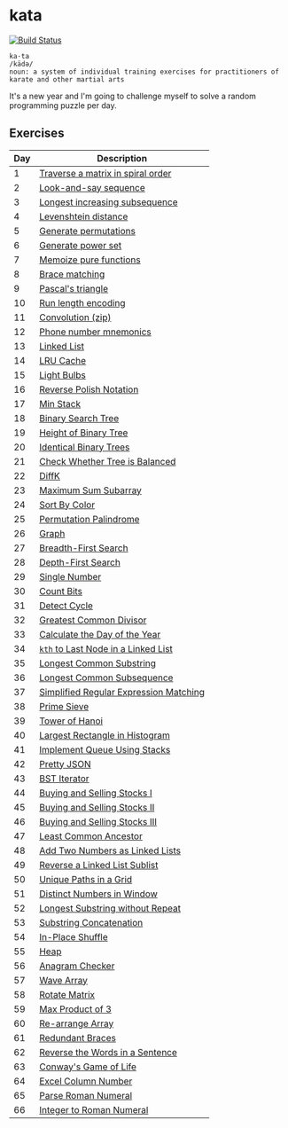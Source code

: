 # kata

[![Build Status](https://travis-ci.org/uncompiled/kata.svg?branch=master)](https://travis-ci.org/uncompiled/kata)

```
ka·ta
/kädə/
noun: a system of individual training exercises for practitioners of karate and other martial arts
```

It's a new year and I'm going to challenge myself to solve a random programming
puzzle per day.

## Exercises

| Day | Description                                                               |
| ----| ------------------------------------------------------------------------- |
| 1   | [Traverse a matrix in spiral order](arrays/spiralOrderMatrix)             |
| 2   | [Look-and-say sequence](strings/lookAndSay)                               |
| 3   | [Longest increasing subsequence](strings/longestIncreasingSubsequence)    |
| 4   | [Levenshtein distance](strings/levenshteinDistance)                       |
| 5   | [Generate permutations](recursion/permutations)                           |
| 6   | [Generate power set](arrays/powerset)                                     |
| 7   | [Memoize pure functions](utils/memoize)                                   |
| 8   | [Brace matching](strings/braceMatching)                                   |
| 9   | [Pascal's triangle](recursion/pascalTriangle)                             |
| 10  | [Run length encoding](strings/runLengthEncoding)                          |
| 11  | [Convolution (zip)](utils/zip)                                            |
| 12  | [Phone number mnemonics](recursion/phoneMnemonics)                        |
| 13  | [Linked List](utils/linkedList)                                           |
| 14  | [LRU Cache](utils/lruCache)                                               |
| 15  | [Light Bulbs](greedy/lightBulbs)                                          |
| 16  | [Reverse Polish Notation](stacks/rpn)                                     |
| 17  | [Min Stack](stacks/minStack)                                              |
| 18  | [Binary Search Tree](utils/binaryTree)                                    |
| 19  | [Height of Binary Tree](utils/binaryTree)                                 |
| 20  | [Identical Binary Trees](utils/binaryTree)                                |
| 21  | [Check Whether Tree is Balanced](utils/binaryTree)                        |
| 22  | [DiffK](arrays/diffk)                                                     |
| 23  | [Maximum Sum Subarray](arrays/maxSumSubarray)                             |
| 24  | [Sort By Color](arrays/sortByColor)                                       |
| 25  | [Permutation Palindrome](strings/permutationPalindrome)                   |
| 26  | [Graph](utils/graph)                                                      |
| 27  | [Breadth-First Search](utils/graph)                                       |
| 28  | [Depth-First Search](utils/graph)                                         |
| 29  | [Single Number](arrays/singleNumber)                                      |
| 30  | [Count Bits](math/countBits)                                              |
| 31  | [Detect Cycle](linkedLists/detectCycle)                                   |
| 32  | [Greatest Common Divisor](math/gcd)                                       |
| 33  | [Calculate the Day of the Year](dates/dayOfYear)                          |
| 34  | [`kth` to Last Node in a Linked List](linkedLists/kthToLastNode)          |
| 35  | [Longest Common Substring](strings/longestCommonSubstring)                |
| 36  | [Longest Common Subsequence](strings/longestCommonSubsequence)            |
| 37  | [Simplified Regular Expression Matching](strings/reMatch)                 |
| 38  | [Prime Sieve](math/primeNumbers)                                          |
| 39  | [Tower of Hanoi](recursion/towerOfHanoi)                                  |
| 40  | [Largest Rectangle in Histogram](stacks/largestRectangleInHistogram)      |
| 41  | [Implement Queue Using Stacks](stacks/queueStack)                         |
| 42  | [Pretty JSON](strings/prettyJSON)                                         |
| 43  | [BST Iterator](trees/iterator)                                            |
| 44  | [Buying and Selling Stocks I](greedy/sellingStocksI)                      |
| 45  | [Buying and Selling Stocks II](arrays/sellingStocksII)                    |
| 46  | [Buying and Selling Stocks III](arrays/sellingStocksIII)                  |
| 47  | [Least Common Ancestor](trees/lca)                                        |
| 48  | [Add Two Numbers as Linked Lists](linkedLists/addTwoNumbers)              |
| 49  | [Reverse a Linked List Sublist](linkedLists/reverseSublist)               |
| 50  | [Unique Paths in a Grid](arrays/uniquePaths)                              |
| 51  | [Distinct Numbers in Window](arrays/distinctNumbers)                      |
| 52  | [Longest Substring without Repeat](strings/longestSubstringWithoutRepeat) |
| 53  | [Substring Concatenation](strings/substringConcatenation)                 |
| 54  | [In-Place Shuffle](arrays/shuffle)                                        |
| 55  | [Heap](utils/heap)                                                        |
| 56  | [Anagram Checker](strings/anagramChecker)                                 |
| 57  | [Wave Array](arrays/waveArray)                                            |
| 58  | [Rotate Matrix](arrays/rotateMatrix)                                      |
| 59  | [Max Product of 3](greedy/maxProductOf3)                                  |
| 60  | [Re-arrange Array](arrays/rearrange)                                      |
| 61  | [Redundant Braces](stacks/redundantBraces)                                |
| 62  | [Reverse the Words in a Sentence](strings/reverseWords)                   |
| 63  | [Conway's Game of Life](games/gameOfLife)                                 |
| 64  | [Excel Column Number](math/excelColumnNumber)                             |
| 65  | [Parse Roman Numeral](math/parseRoman)                                    |
| 66  | [Integer to Roman Numeral](math/intToRoman)                               |
